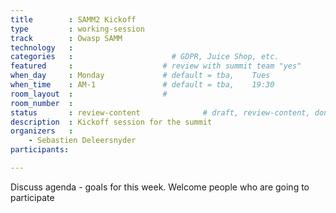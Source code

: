 ```yaml
---
title        : SAMM2 Kickoff
type         : working-session
track        : Owasp SAMM
technology   :
categories   :                      # GDPR, Juice Shop, etc.
featured     :                    # review with summit team "yes"
when_day     : Monday             # default = tba,    Tues
when_time    : AM-1               # default = tba,    19:30
room_layout  :                    #
room_number  :
status       : review-content              # draft, review-content, done
description  : Kickoff session for the summit
organizers   :
    - Sebastien Deleersnyder
participants:

---
```


Discuss agenda - goals for this week. Welcome people who are going to participate
